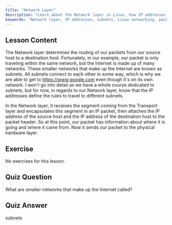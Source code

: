 ```yaml
---
title: "Network Layer"
description: "Learn about the Network layer in Linux, how IP addresses route packets across subnets, and its role in data transmission. Start your Linux networking journey!"
keywords: "Network layer, IP addresses, subnets, Linux networking, packet routing, beginner, tutorial, guide"
---
```


## Lesson Content

The Network layer determines the routing of our packets from our source host to a destination host. Fortunately, in our example, our packet is only traveling within the same network, but the Internet is made up of many networks. These smaller networks that make up the Internet are known as subnets. All subnets connect to each other in some way, which is why we are able to get to <https://www.google.com> even though it's on its own network. I won't go into detail as we have a whole course dedicated to subnets, but for now, in regards to our Network layer, know that the IP addresses define the rules to travel to different subnets.

In the Network layer, it receives the segment coming from the Transport layer and encapsulates this segment in an IP packet, then attaches the IP address of the source host and the IP address of the destination host to the packet header. So at this point, our packet has information about where it is going and where it came from. Now it sends our packet to the physical hardware layer.

## Exercise

No exercises for this lesson.

## Quiz Question

What are smaller networks that make up the Internet called?

## Quiz Answer

subnets
